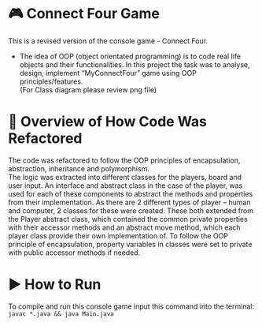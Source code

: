# :video_game: Connect Four Game
This is a revised version of the console game - Connect Four.<br>
- The idea of OOP (object orientated programming) is to code real life objects and their functionalities. In this project the task was to analyse, design, implement “MyConnectFour” game using OOP principles/features.<br>
(For Class diagram please review png file)

# :eyes: Overview of How Code Was Refactored
The code was refactored to follow the OOP principles of encapsulation, abstraction, inheritance and polymorphism.<br>
The logic was extracted into different classes for the players, board and user input. An interface and abstract class in the case of the player, was used for each of these components to abstract the methods and properties from their implementation. As there are 2 different types of player – human and computer, 2 classes for these were created. These both extended from the Player abstract class, which contained the common private properties with their accessor methods and an abstract move method, which each player class provide their own implementation of. To follow the OOP principle of encapsulation, property variables in classes were set to private with public accessor methods if needed.

# :arrow_forward: How to Run
To compile and run this console game input this command into the terminal: <br>
```javac *.java && java Main.java```
